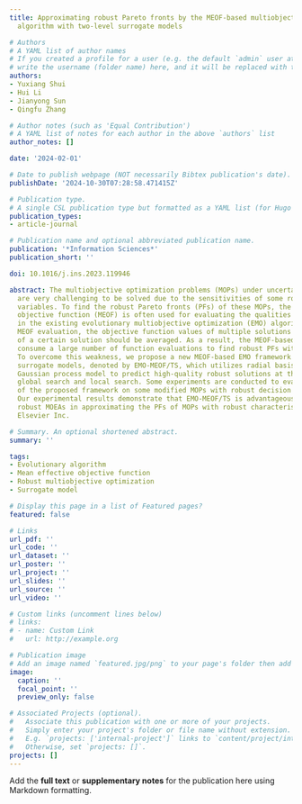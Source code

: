 ```yaml
---
title: Approximating robust Pareto fronts by the MEOF-based multiobjective evolutionary
  algorithm with two-level surrogate models

# Authors
# A YAML list of author names
# If you created a profile for a user (e.g. the default `admin` user at `content/authors/admin/`), 
# write the username (folder name) here, and it will be replaced with their full name and linked to their profile.
authors:
- Yuxiang Shui
- Hui Li
- Jianyong Sun
- Qingfu Zhang

# Author notes (such as 'Equal Contribution')
# A YAML list of notes for each author in the above `authors` list
author_notes: []

date: '2024-02-01'

# Date to publish webpage (NOT necessarily Bibtex publication's date).
publishDate: '2024-10-30T07:28:58.471415Z'

# Publication type.
# A single CSL publication type but formatted as a YAML list (for Hugo requirements).
publication_types:
- article-journal

# Publication name and optional abbreviated publication name.
publication: '*Information Sciences*'
publication_short: ''

doi: 10.1016/j.ins.2023.119946

abstract: The multiobjective optimization problems (MOPs) under uncertain environments
  are very challenging to be solved due to the sensitivities of some robust decision
  variables. To find the robust Pareto fronts (PFs) of these MOPs, the mean effective
  objective function (MEOF) is often used for evaluating the qualities of solutions
  in the existing evolutionary multiobjective optimization (EMO) algorithms. In the
  MEOF evaluation, the objective function values of multiple solutions in the neighborhood
  of a certain solution should be averaged. As a result, the MEOF-based EMO algorithms
  consume a large number of function evaluations to find robust PFs with high qualities.
  To overcome this weakness, we propose a new MEOF-based EMO framework with two-level
  surrogate models, denoted by EMO-MEOF/TS, which utilizes radial basis function and
  Gaussian process model to predict high-quality robust solutions at the levels of
  global search and local search. Some experiments are conducted to evaluate the performance
  of the proposed framework on some modified MOPs with robust decision variables.
  Our experimental results demonstrate that EMO-MEOF/TS is advantageous against several
  robust MOEAs in approximating the PFs of MOPs with robust characteristics. © 2023
  Elsevier Inc.

# Summary. An optional shortened abstract.
summary: ''

tags:
- Evolutionary algorithm
- Mean effective objective function
- Robust multiobjective optimization
- Surrogate model

# Display this page in a list of Featured pages?
featured: false

# Links
url_pdf: ''
url_code: ''
url_dataset: ''
url_poster: ''
url_project: ''
url_slides: ''
url_source: ''
url_video: ''

# Custom links (uncomment lines below)
# links:
# - name: Custom Link
#   url: http://example.org

# Publication image
# Add an image named `featured.jpg/png` to your page's folder then add a caption below.
image:
  caption: ''
  focal_point: ''
  preview_only: false

# Associated Projects (optional).
#   Associate this publication with one or more of your projects.
#   Simply enter your project's folder or file name without extension.
#   E.g. `projects: ['internal-project']` links to `content/project/internal-project/index.md`.
#   Otherwise, set `projects: []`.
projects: []
---
```


Add the **full text** or **supplementary notes** for the publication here using Markdown formatting.
